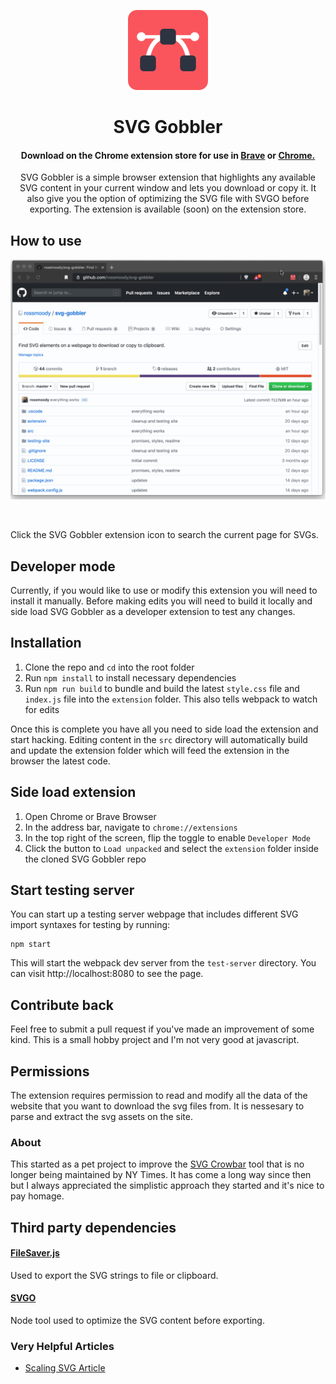 <p align="center">
<img src="./extension/img/icon128.png">
</p>
<h1 align="center">SVG Gobbler</h1>

<h4 align="center"> Download on the Chrome extension store for use in <a href="www.brave.com/download">Brave</a> or <a href="https://ernestsembutnieks.com/brave-browser-vs-google-chrome/">Chrome.</a></h4>

<p align="center">SVG Gobbler is a simple browser extension that highlights any available SVG content in your current window and lets you download or copy it. It also give you the option of optimizing the SVG file with SVGO before exporting. The extension is available (soon) on the extension store.</p>

## How to use

<p><img src="./src/assets/using-gobbler.gif"></p>

<br />

Click the SVG Gobbler extension icon to search the current page for SVGs.

## Developer mode

Currently, if you would like to use or modify this extension you will need to install it manually. Before making edits you will need to build it locally and side load SVG Gobbler as a developer extension to test any changes.

## Installation

1. Clone the repo and `cd` into the root folder
2. Run `npm install` to install necessary dependencies
3. Run `npm run build` to bundle and build the latest `style.css` file and `index.js` file into the `extension` folder. This also tells webpack to watch for edits

Once this is complete you have all you need to side load the extension and start hacking. Editing content in the `src` directory will automatically build and update the extension folder which will feed the extension in the browser the latest code.

## Side load extension

1. Open Chrome or Brave Browser
2. In the address bar, navigate to `chrome://extensions`
3. In the top right of the screen, flip the toggle to enable `Developer Mode`
4. Click the button to `Load unpacked` and select the `extension` folder inside the cloned SVG Gobbler repo

## Start testing server

You can start up a testing server webpage that includes different SVG import syntaxes for testing by running:

```
npm start
```

This will start the webpack dev server from the `test-server` directory. You can visit http://localhost:8080 to see the page.

## Contribute back

Feel free to submit a pull request if you've made an improvement of some kind. This is a small hobby project and I'm not very good at javascript.

## Permissions

The extension requires permission to read and modify all the data of the website that you want to download the svg files from. It is nessesary to parse and extract the svg assets on the site.

### About

This started as a pet project to improve the [SVG Crowbar](http://nytimes.github.com/svg-crowbar/) tool that is no longer being maintained by NY Times. It has come a long way since then but I always appreciated the simplistic approach they started and it's nice to pay homage.

## Third party dependencies

#### [FileSaver.js](https://github.com/eligrey/FileSaver.js)

Used to export the SVG strings to file or clipboard.

#### [SVGO](https://github.com/svg/svgo)

Node tool used to optimize the SVG content before exporting.

### Very Helpful Articles

- [Scaling SVG Article](https://css-tricks.com/scale-svg/p)
